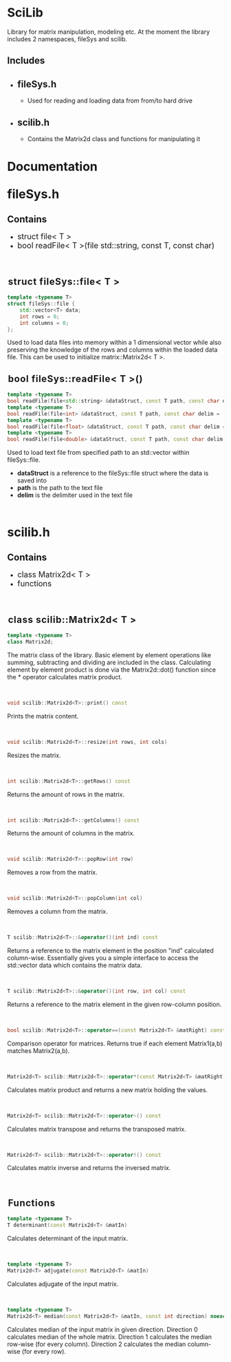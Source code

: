 # **SciLib**

Library for matrix manipulation, modeling etc. At the moment the library includes 2 namespaces, fileSys and scilib.

## Includes
- ## fileSys.h
	- Used for reading and loading data from from/to hard drive
- ## scilib.h
	- Contains the Matrix2d class and functions for manipulating it

# Documentation

## <span style="font-size: 28px">**fileSys.h**</span>

## **Contains**

- <span style="font-size: 18px">struct file< T ></span>
- <span style="font-size: 18px">bool readFile< T >(file std::string, const T, const char)</span>

</br>

## <span style="letter-spacing: 1px; border-bottom: 1px solid rgba(255,255,255,.5); padding: 2px">struct fileSys::file< T ></span>

```C++
template <typename T>
struct fileSys::file {
	std::vector<T> data;
	int rows = 0;
	int columns = 0;
};
```

Used to load data files into memory within a 1 dimensional vector while also preserving the knowledge of the rows and columns within the loaded data file. This can be used to initialize matrix::Matrix2d< T >.</br>

## <span style="letter-spacing: 1px; border-bottom: 1px solid rgba(255,255,255,.5); padding: 2px">bool fileSys::readFile< T >()</span>

```C++
template <typename T>
bool readFile(file<std::string> &dataStruct, const T path, const char delim = '\t');
template <typename T>
bool readFile(file<int> &dataStruct, const T path, const char delim = '\t');
template <typename T>
bool readFile(file<float> &dataStruct, const T path, const char delim = '\t');
template <typename T>
bool readFile(file<double> &dataStruct, const T path, const char delim = '\t');
```

Used to load text file from specified path to an std::vector within fileSys::file.
- **dataStruct** is a reference to the fileSys::file struct where the data is saved into
- **path** is the path to the text file
- **delim** is the delimiter used in the text file

</br>

## <span style="font-size: 28px">**scilib.h**</span>

## **Contains**
- <span style="font-size: 18px">class Matrix2d< T ></span>
- <span style="font-size: 18px">functions</span>

<br>

## <span style="letter-spacing: 1px; border-bottom: 1px solid rgba(255,255,255,.5); padding: 2px;">class scilib::Matrix2d< T ></span>

```C++
template <typename T>
class Matrix2d;
```

<p>The matrix class of the library. Basic element by element operations like summing, subtracting and dividing are included in the class. Calculating element by element product is done via the Matrix2d::dot() function since the * operator calculates matrix product.</p><br>

```C++
void scilib::Matrix2d<T>::print() const
```

<p>Prints the matrix content.</p><br>

```C++
void scilib::Matrix2d<T>::resize(int rows, int cols)
```

<p>Resizes the matrix.</p><br>

```C++
int scilib::Matrix2d<T>::getRows() const
```

<p>Returns the amount of rows in the matrix.</p><br>

```C++
int scilib::Matrix2d<T>::getColumns() const
```

<p>Returns the amount of columns in the matrix.</p><br>

```C++
void scilib::Matrix2d<T>::popRow(int row)
```

<p>Removes a row from the matrix.</p><br>

```C++
void scilib::Matrix2d<T>::popColumn(int col)
```

<p>Removes a column from the matrix.</p><br>

```C++
T scilib::Matrix2d<T>::&operator()(int ind) const
```

<p>Returns a reference to the matrix element in the position "ind" calculated column-wise. Essentially gives you a simple interface to access the std::vector data which contains the matrix data.</p><br>

```C++
T scilib::Matrix2d<T>::&operator()(int row, int col) const
```

<p>Returns a reference to the matrix element in the given row-column position.</p><br>

```C++
bool scilib::Matrix2d<T>::operator==(const Matrix2d<T> &matRight) const 
```

<p>Comparison operator for matrices. Returns true if each element Matrix1(a,b) matches Matrix2(a,b).</p><br>

```C++
Matrix2d<T> scilib::Matrix2d<T>::operator*(const Matrix2d<T> &matRight) const
```

<p>Calculates matrix product and returns a new matrix holding the values.</p><br>

```C++
Matrix2d<T> scilib::Matrix2d<T>::operator~() const
```

<p>Calculates matrix transpose and returns the transposed matrix.</p><br>

```C++
Matrix2d<T> scilib::Matrix2d<T>::operator!() const
```

<p>Calculates matrix inverse and returns the inversed matrix.</p><br>

## <span style="letter-spacing: 1px; border-bottom: 1px solid rgba(255,255,255,.5); padding: 2px">Functions</span>

```C++
template <typename T>
T determinant(const Matrix2d<T> &matIn)
```

<p>Calculates determinant of the input matrix.</p><br>

```C++
template <typename T>
Matrix2d<T> adjugate(const Matrix2d<T> &matIn)
```

<p>Calculates adjugate of the input matrix.</p><br>

```C++
template <typename T>
Matrix2d<T> median(const Matrix2d<T> &matIn, const int direction) noexcept
```

<p>Calculates median of the input matrix in given direction. Direction 0 calculates median of the whole matrix. Direction 1 calculates the median row-wise (for every column). Direction 2 calculates the median column-wise (for every row).</p><br>